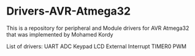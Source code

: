 # Drivers-AVR-Atmega32
This is a repository for peripheral and Module drivers for AVR Atmega32 that was implemented by Mohamed Kordy

List of drivers:
UART
ADC
Keypad
LCD
External Interrupt
TIMER0
PWM
